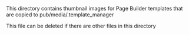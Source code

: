 This directory contains thumbnail images for Page Builder templates that are copied to pub/media/.template_manager

This file can be deleted if there are other files in this directory
